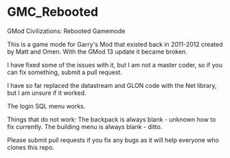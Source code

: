 
# GMC_Rebooted
GMod Civilizations: Rebooted Gamemode

This is a game mode for Garry's Mod that existed back in 2011-2012 created by Matt and Omen.
With the GMod 13 update it became broken. 

I have fixed some of the issues with it, but I am not a master coder, so if you can fix something, submit a pull request.

I have so far replaced the datastream and GLON code with the Net library, but I am unsure if it worked.

The login SQL menu works.

Things that do not work:
The backpack is always blank - unknown how to fix currently.
The building menu is always blank - ditto.

Please submit pull requests if you fix any bugs as it will help everyone who clones this repo.
